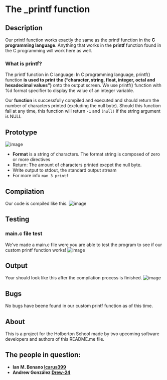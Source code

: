 # The _printf function

## Description

Our printf function works exactly the same as the printf function in the **C programming language**. 
Anything that works in the **printf** function found in the C programming will work here as well.

### What is printf?
The printf function in C language: In C programming language, printf() function **is used to print the (“character, string, float, integer, octal and hexadecimal values”)** onto the output screen. We use printf() function with %d format specifier to display the value of an integer variable.

Our **function** is successfully compiled and executed and should return the number of characters printed (excluding the null byte). Should this function fail at any time, this function will return `-1` and `(null)` if the string argument is NULL
## Prototype
![image](https://user-images.githubusercontent.com/90794690/140664456-20d900d6-30dc-45a1-a213-b5c05d7f8436.png)
 - **Format** is a string of characters. The format string is composed of zero or more directives
 - Return: The amount of characters printed excpet the null byte.
 - Write output to stdout, the standard output stream
 - For more info `man 3 printf`

## Compilation
Our code is compiled like this.
![image](https://user-images.githubusercontent.com/90794690/140665010-771cae54-44de-4d9a-b7c0-3e509866365a.png)

## Testing

### main.c file test
We've made a main.c file were you are able to test the program to see if our custom printf function works!
![image](https://user-images.githubusercontent.com/90794690/140665142-2010e5e0-df7c-4b66-bfa8-94649026d9b0.png)

## Output
Your should look like this after the compilation process is finished.
![image](https://user-images.githubusercontent.com/90794690/140665313-cc945f94-dab8-4445-90fe-15c341115ac2.png)
 
## Bugs
No bugs have beene found in our custom printf function as of this time.

## About

This is a project for the Holberton School made by two upcoming software developers and authors of this README.me file.

## The people in question:

- **Ian M. Bonano [Icarus399](https://github.com/Icarus399)**
- **Andrew González [Drew-24](https://github.com/Drew-24)**




 

